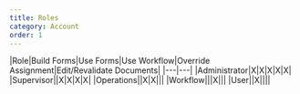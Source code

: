 ```yaml
---
title: Roles
category: Account
order: 1
---
```


|Role|Build Forms|Use Forms|Use Workflow|Override Assignment|Edit/Revalidate Documents|
|---|---|
|Administrator|X|X|X|X|X|
|Supervisor||X|X|X|X|
|Operations||X|X|||
|Workflow|||X|||
|User||X||||